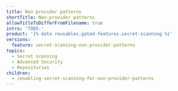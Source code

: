 ```yaml
---
title: Non provider patterns
shortTitle: Non-provider patterns
allowTitleToDifferFromFilename: true
intro: 'TODO.'
product: '{% data reusables.gated-features.secret-scanning %}'
versions:
  feature: secret-scanning-non-provider-patterns
topics:
  - Secret scanning
  - Advanced Security
  - Repositories
children:
  - /enabling-secret-scanning-for-non-provider-patterns
---
```

